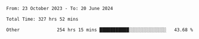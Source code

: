 

<!--START_SECTION:waka-->

```txt
From: 23 October 2023 - To: 20 June 2024

Total Time: 327 hrs 52 mins

Other              254 hrs 15 mins ███████████░░░░░░░░░░░░░░   43.68 %
```

<!--END_SECTION:waka-->
